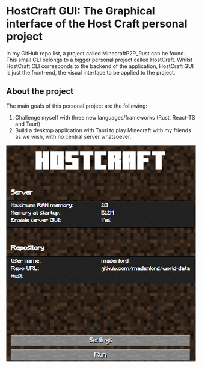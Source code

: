 # HostCraft GUI: The Graphical interface of the Host Craft personal project

In my GitHub repo list, a project called MinecraftP2P_Rust can be found. This small CLI belongs to a bigger personal project called HostCraft.
Whilst HostCraft CLI corresponds to the backend of the application, HostCraft GUI is just the front-end, the visual interface to be
applied to the project. 

## About the project

The main goals of this personal project are the following:

1. Challenge myself with three new languages/frameworks (Rust, React-TS and Tauri)
2. Build a desktop application with Tauri to play Minecraft with my friends as we wish, with no central
server whatsoever.

![Main screen](src/assets/screenshots/Main_screen.png)